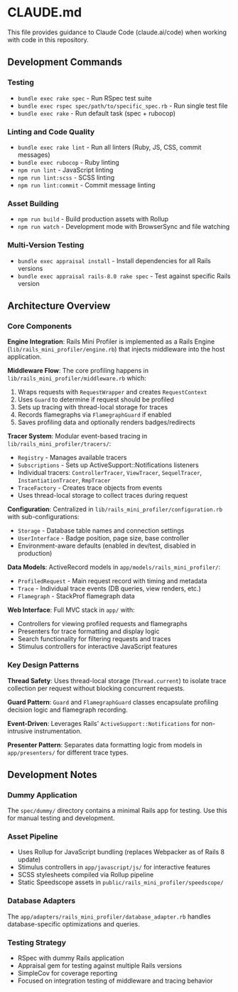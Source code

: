 # CLAUDE.md

This file provides guidance to Claude Code (claude.ai/code) when working with code in this repository.

## Development Commands

### Testing
- `bundle exec rake spec` - Run RSpec test suite
- `bundle exec rspec spec/path/to/specific_spec.rb` - Run single test file
- `bundle exec rake` - Run default task (spec + rubocop)

### Linting and Code Quality
- `bundle exec rake lint` - Run all linters (Ruby, JS, CSS, commit messages)
- `bundle exec rubocop` - Ruby linting
- `npm run lint` - JavaScript linting
- `npm run lint:scss` - SCSS linting
- `npm run lint:commit` - Commit message linting

### Asset Building
- `npm run build` - Build production assets with Rollup
- `npm run watch` - Development mode with BrowserSync and file watching

### Multi-Version Testing
- `bundle exec appraisal install` - Install dependencies for all Rails versions
- `bundle exec appraisal rails-8.0 rake spec` - Test against specific Rails version

## Architecture Overview

### Core Components

**Engine Integration**: Rails Mini Profiler is implemented as a Rails Engine (`lib/rails_mini_profiler/engine.rb`) that injects middleware into the host application.

**Middleware Flow**: The core profiling happens in `lib/rails_mini_profiler/middleware.rb` which:
1. Wraps requests with `RequestWrapper` and creates `RequestContext`
2. Uses `Guard` to determine if request should be profiled
3. Sets up tracing with thread-local storage for traces
4. Records flamegraphs via `FlamegraphGuard` if enabled
5. Saves profiling data and optionally renders badges/redirects

**Tracer System**: Modular event-based tracing in `lib/rails_mini_profiler/tracers/`:
- `Registry` - Manages available tracers
- `Subscriptions` - Sets up ActiveSupport::Notifications listeners
- Individual tracers: `ControllerTracer`, `ViewTracer`, `SequelTracer`, `InstantiationTracer`, `RmpTracer`
- `TraceFactory` - Creates trace objects from events
- Uses thread-local storage to collect traces during request

**Configuration**: Centralized in `lib/rails_mini_profiler/configuration.rb` with sub-configurations:
- `Storage` - Database table names and connection settings
- `UserInterface` - Badge position, page size, base controller
- Environment-aware defaults (enabled in dev/test, disabled in production)

**Data Models**: ActiveRecord models in `app/models/rails_mini_profiler/`:
- `ProfiledRequest` - Main request record with timing and metadata
- `Trace` - Individual trace events (DB queries, view renders, etc.)
- `Flamegraph` - StackProf flamegraph data

**Web Interface**: Full MVC stack in `app/` with:
- Controllers for viewing profiled requests and flamegraphs
- Presenters for trace formatting and display logic
- Search functionality for filtering requests and traces
- Stimulus controllers for interactive JavaScript features

### Key Design Patterns

**Thread Safety**: Uses thread-local storage (`Thread.current`) to isolate trace collection per request without blocking concurrent requests.

**Guard Pattern**: `Guard` and `FlamegraphGuard` classes encapsulate profiling decision logic and flamegraph recording.

**Event-Driven**: Leverages Rails' `ActiveSupport::Notifications` for non-intrusive instrumentation.

**Presenter Pattern**: Separates data formatting logic from models in `app/presenters/` for different trace types.

## Development Notes

### Dummy Application
The `spec/dummy/` directory contains a minimal Rails app for testing. Use this for manual testing and development.

### Asset Pipeline
- Uses Rollup for JavaScript bundling (replaces Webpacker as of Rails 8 update)
- Stimulus controllers in `app/javascript/js/` for interactive features
- SCSS stylesheets compiled via Rollup pipeline
- Static Speedscope assets in `public/rails_mini_profiler/speedscope/`

### Database Adapters
The `app/adapters/rails_mini_profiler/database_adapter.rb` handles database-specific optimizations and queries.

### Testing Strategy
- RSpec with dummy Rails application
- Appraisal gem for testing against multiple Rails versions
- SimpleCov for coverage reporting
- Focused on integration testing of middleware and tracing behavior